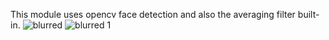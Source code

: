 This module uses opencv face detection and also the averaging filter built-in.
![blurred](https://user-images.githubusercontent.com/45619819/58336219-f7bf9980-7e60-11e9-865d-963f51c7b06a.png)
![blurred 1](https://user-images.githubusercontent.com/45619819/58336402-48cf8d80-7e61-11e9-9c9b-52544db75b12.png)
